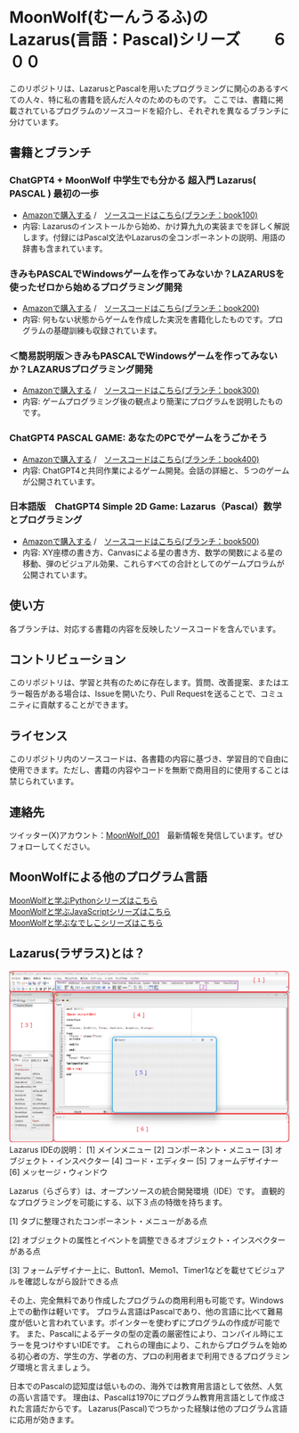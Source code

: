 # MoonWolf(むーんうるふ)のLazarus(言語：Pascal)シリーズ　　６００

このリポジトリは、LazarusとPascalを用いたプログラミングに関心のあるすべての人々、特に私の書籍を読んだ人々のためのものです。
ここでは、書籍に掲載されているプログラムのソースコードを紹介し、それぞれを異なるブランチに分けています。

## 書籍とブランチ

### ChatGPT4 + MoonWolf 中学生でも分かる 超入門 Lazarus( PASCAL ) 最初の一歩
- [Amazonで購入する](https://www.amazon.co.jp/dp/B0CQT4WTB1) /　[ソースコードはこちら(ブランチ：book100)](https://github.com/moonwolf001/Lazarus_Pascal/tree/book100)
- 内容: Lazarusのインストールから始め、かけ算九九の実装までを詳しく解説します。付録にはPascal文法やLazarusの全コンポーネントの説明、用語の辞書も含まれています。

### きみもPASCALでWindowsゲームを作ってみないか？LAZARUSを使ったゼロから始めるプログラミング開発
- [Amazonで購入する](https://www.amazon.co.jp/dp/B0CD2RZ3DF) /　[ソースコードはこちら(ブランチ：book200)](https://github.com/moonwolf001/Lazarus_Pascal/tree/book200)
- 内容: 何もない状態からゲームを作成した実況を書籍化したものです。プログラムの基礎訓練も収録されています。

### ＜簡易説明版＞きみもPASCALでWindowsゲームを作ってみないか？LAZARUSプログラミング開発
- [Amazonで購入する](https://www.amazon.co.jp/dp/B0CDSCVNC8) /　[ソースコードはこちら(ブランチ：book300)](https://github.com/moonwolf001/Lazarus_Pascal/tree/book300)
- 内容: ゲームプログラミング後の観点より簡潔にプログラムを説明したものです。

### ChatGPT4 PASCAL GAME: あなたのPCでゲームをうごかそう
- [Amazonで購入する](https://www.amazon.co.jp/dp/B0CPCJBJK7) /　[ソースコードはこちら(ブランチ：book400)](https://github.com/moonwolf001/Lazarus_Pascal/tree/book400)
- 内容: ChatGPT4と共同作業によるゲーム開発。会話の詳細と、５つのゲームが公開されています。

### 日本語版　ChatGPT4 Simple 2D Game: Lazarus（Pascal）数学とプログラミング
- [Amazonで購入する](https://www.amazon.co.jp/dp/B0CW18PHYL) /　[ソースコードはこちら(ブランチ：book500)](https://github.com/moonwolf001/Lazarus_Pascal/tree/book500)
- 内容: XY座標の書き方、Canvasによる星の書き方、数学の関数による星の移動、弾のビジュアル効果、これらすべての合計としてのゲームプロラムが公開されています。

## 使い方

各ブランチは、対応する書籍の内容を反映したソースコードを含んでいます。

## コントリビューション

このリポジトリは、学習と共有のために存在します。質問、改善提案、またはエラー報告がある場合は、Issueを開いたり、Pull Requestを送ることで、コミュニティに貢献することができます。

## ライセンス

このリポジトリ内のソースコードは、各書籍の内容に基づき、学習目的で自由に使用できます。ただし、書籍の内容やコードを無断で商用目的に使用することは禁じられています。

## 連絡先

ツイッター(X)アカウント：[MoonWolf_001](https://twitter.com/MoonWolf_001)　最新情報を発信しています。ぜひフォローしてください。


## MoonWolfによる他のプログラム言語

[MoonWolfと学ぶPythonシリーズはこちら](https://github.com/moonwolf001/Python)<BR>
[MoonWolfと学ぶJavaScriptシリーズはこちら](https://github.com/moonwolf001/JavaScript)<BR>
[MoonWolfと学ぶなでしこシリーズはこちら](https://github.com/moonwolf001/Nadeshiko)<BR>


## Lazarus(ラザラス)とは？

![Lazarus Project Image](https://github.com/moonwolf001/Lazarus_Pascal/blob/_img/__lazarus_img2.png)
Lazarus IDEの説明：
[1] メインメニュー
[2] コンポーネント・メニュー
[3] オブジェクト・インスペクター
[4] コード・エディター
[5] フォームデザイナー
[6] メッセージ・ウィンドウ

Lazarus（らざらす）は、オープンソースの統合開発環境（IDE）です。
直観的なプログラミングを可能にする、以下３点の特徴を持ちます。

[1] タブに整理されたコンポーネント・メニューがある点

[2] オブジェクトの属性とイベントを調整できるオブジェクト・インスペクターがある点

[3] フォームデザイナー上に、Button1、Memo1、Timer1などを載せてビジュアルを確認しながら設計できる点

その上、完全無料であり作成したプログラムの商用利用も可能です。Windows上での動作は軽いです。
プロラム言語はPascalであり、他の言語に比べて難易度が低いと言われています。ポインターを使わずにプログラムの作成が可能です。
また、Pascalによるデータの型の定義の厳密性により、コンパイル時にエラーを見つけやすいIDEです。
これらの理由により、これからプログラムを始める初心者の方、学生の方、学者の方、プロの利用者まで利用できるプログラミング環境と言えましょう。

日本でのPascalの認知度は低いものの、海外では教育用言語として依然、人気の高い言語です。
理由は、Pascalは1970にプログラム教育用言語として作成された言語だからです。
Lazarus(Pascal)でつちかった経験は他のプログラム言語に応用が効きます。
